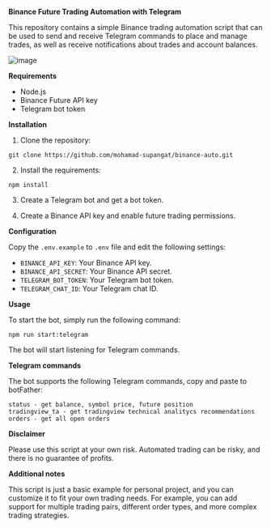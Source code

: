 **Binance Future Trading Automation with Telegram**


This repository contains a simple Binance trading automation script that can be used to send and receive Telegram commands to place and manage trades, as well as receive notifications about trades and account balances.

![image](https://github.com/mohamad-supangat/binance-auto/assets/48933993/0dd37088-01c0-48d8-871a-797a1e591a6b)

**Requirements**

* Node.js
* Binance Future API key
* Telegram bot token

**Installation**

1. Clone the repository:

```
git clone https://github.com/mohamad-supangat/binance-auto.git
```

2. Install the requirements:

```
npm install
```

3. Create a Telegram bot and get a bot token.

4. Create a Binance API key and enable future trading permissions.

**Configuration**

Copy the `.env.example` to `.env` file and edit the following settings:

* `BINANCE_API_KEY`: Your Binance API key.
* `BINANCE_API_SECRET`: Your Binance API secret.
* `TELEGRAM_BOT_TOKEN`: Your Telegram bot token.
* `TELEGRAM_CHAT_ID`: Your Telegram chat ID.

**Usage**

To start the bot, simply run the following command:

```
npm run start:telegram
```

The bot will start listening for Telegram commands.

**Telegram commands**

The bot supports the following Telegram commands, copy and paste to botFather:
```
status - get balance, symbol price, future position
tradingview_ta - get tradingview technical analitycs recommendations
orders - get all open orders
```
**Disclaimer**

Please use this script at your own risk. Automated trading can be risky, and there is no guarantee of profits.

**Additional notes**

This script is just a basic example for personal project, and you can customize it to fit your own trading needs. For example, you can add support for multiple trading pairs, different order types, and more complex trading strategies.

